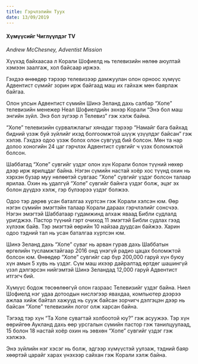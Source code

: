 ```yaml
---
title: Гэрчлэлийн Туух
date: 13/09/2019
---
```


#### Хүмүүсийг Чиглүүлдэг TV

_Andrew McChesney, Adventist Mission_

Хүүхэд байхаасаа л Корали Шофиелд нь телевизийн нөлөө аюултай хэмээн заалгаж, хол байсаар иржээ.

Гэхдээ өнөөдөр тэрээр телевизээр дамжуулан олон орноос хүмүүс Адвентист сүмийг зорин ирж байгаад маш их гайхаж мөн баярлаж байгаа.

Олон улсын Адвентист сүмийн Шинэ Зеланд дахь салбар “Хопе” телевизийн менежер Неал Шофиелдийн эхнэр Корали “Энэ бол маш энгийн зүйл. Энэ бол зүгээр л Телевиз” гэж хэлж байна.

“Хопе” телевизийн сурвалжлагыг хянадаг тэрээр “Намайг бага байхад бидний үзэж буй зүйлийг ихэд болгоомжтой шүүж үзүүлдэг байсан” гэж хэлэв. Гэхдээ одоо үзэж болох олон сувгууд бий болсон. Мөн та нар долоо хоногийн  24 цаг гэрчлэх Адвентист сувгийг ч үзэх боломжтой болсон.

Шаббатад “Хопе” сувгийг үздэг олон хүн Корали болон түүний нөхөр дээр ирж ярилцдаг байна. Нэгэн сүмийн настай хоёр хос түүнд  охин нь хэрхэн бузар муу нөлөөтэй сувгаас “Хопе” сувгийг үздэг болсон талаар ярилаа. Охин нь удалгүй “Хопе” сувгийг байнга үздэг болж, эцэг эх болон дүүдээ хэлж, гэр бүлээрээ үздэг болжээ.

Одоо тэр дөрөв усан баталгаа хүртсэн гэж Корали хэлсэн юм. Өөр нэгэн сүмийн эмэгтэйн талаар Корали дараах гэрчлэлийг сонсчээ. Нэгэн эмэгтэй Шаббатаар гудамжинд алхаж яваад Библи судлалд уригджээ. Пастор түүний гэрт очиход 11 эмэгтэй Библи судлах гээд хүлээж байв. Тэр эмэгтэй өөрийн 10 найзаа дуудсан байжээ. Харин одоо тэдний тал нь усан баталгаа хүртсэн юм.

Шинэ Зеланд дахь “Хопе” суваг нь арван гурав дахь Шаббатын өргөлийн тусламжтайгаар 2016 онд үнэгүй радио цацах боломжтой болсон юм. Өнөөдөр “Хопе” сувгийг сар бүр 200,000  гаруй хүн буюу хүн амын 5 хувь нь үздэг. Сүм маш ихээр дайралтад өртдөг шашингүй үзэл дэлгэрсэн нийгэмтэй Шинэ Зеландад 12,000 гаруй Адвентист итгэгч бий.

Хүмүүс бодож төсөөлөөгүй олон газраас Телевизийг үздэг байна. Ниел Шофиелд нэг удаа дотоодын нислэгээр явахдаа,  компьютер дээрээ ажлаа хийж байтал хажууд нь сууж байсан зорчигч дэлгэцэн дээр нь байсан “Хопе” телевизийн логог олж харсан байна.

Тэгээд тэр хүн “Та Хопе сувагтай холбоотой юу?” гэж асуужээ. Тэр хүн өөрийгөө Аукланд дахь өөр урсгалын сүмийн пастор гэж танилцуулаад, 15 болон 18 настай хоёр охин нь зөвхөн “Хопе” сувгийг үздэг  гэж хэлжээ.

Энэ зүйлийн нэг хэсэг нь болж, эдгээр хүмүүстэй уулзаж, тэдний баяр хөөртэй царайг харах үнэхээр сайхан гэж Корали хэлж байна.